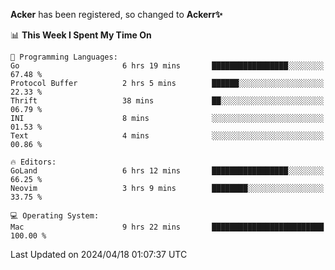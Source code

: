 **Acker** has been registered, so changed to **Ackerr✨**

<!--START_SECTION:waka-->
📊 **This Week I Spent My Time On** 

```text
💬 Programming Languages: 
Go                       6 hrs 19 mins       █████████████████░░░░░░░░   67.48 % 
Protocol Buffer          2 hrs 5 mins        ██████░░░░░░░░░░░░░░░░░░░   22.33 % 
Thrift                   38 mins             ██░░░░░░░░░░░░░░░░░░░░░░░   06.79 % 
INI                      8 mins              ░░░░░░░░░░░░░░░░░░░░░░░░░   01.53 % 
Text                     4 mins              ░░░░░░░░░░░░░░░░░░░░░░░░░   00.86 % 

🔥 Editors: 
GoLand                   6 hrs 12 mins       █████████████████░░░░░░░░   66.25 % 
Neovim                   3 hrs 9 mins        ████████░░░░░░░░░░░░░░░░░   33.75 % 

💻 Operating System: 
Mac                      9 hrs 22 mins       █████████████████████████   100.00 % 
```


 Last Updated on 2024/04/18 01:07:37 UTC
<!--END_SECTION:waka-->
